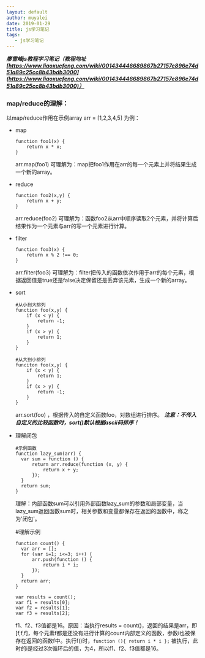 ```yaml
---
layout: default
author: muyalei
date: 2019-01-29
title: js学习笔记
tags:
   - js学习笔记
---
```


***廖雪峰js教程学习笔记（教程地址[https://www.liaoxuefeng.com/wiki/001434446689867b27157e896e74d51a89c25cc8b43bdb3000](https://www.liaoxuefeng.com/wiki/001434446689867b27157e896e74d51a89c25cc8b43bdb3000)）***

### map/reduce的理解：

以map/reduce作用在示例array  arr = [1,2,3,4,5] 为例：

- map
  ```
  function foo1(x) {
      return x * x;
  }
  ```
  arr.map(foo1) 可理解为：map把foo1作用在arr的每一个元素上并将结果生成一个新的array。

- reduce
  ```
  function foo2(x,y) {
      return x + y;
  }
  ```
  arr.reduce(foo2) 可理解为：函数foo2从arr中顺序读取2个元素，并将计算后结果作为一个元素与arr的写一个元素进行计算。

- filter
  ```
  function foo3(x) {
      return x % 2 !== 0;
  }
  ```
  arr.filter(foo3) 可理解为：filter把传入的函数依次作用于arr的每个元素，根据返回值是true还是false决定保留还是丢弃该元素，生成一个新的array。

- sort
  ```
  #从小到大排列
  function foo(x,y) {
      if (x < y) {
          return -1;
      }
      if (x > y) {
          return 1;
      }
  }
  
  #从大到小排列
  funciton foo(x,y) {
      if (x < y) {
          return 1;
      }
      if (x > y) {
          return -1;
      }
  }
  ```
  arr.sort(foo) ，根据传入的自定义函数foo，对数组进行排序。
  ***注意：不传入自定义的比较函数时，sort()默认根据ascii码排序！***

- 理解闭包
  ```
  #示例函数
  function lazy_sum(arr) {
    var sum = function () {
        return arr.reduce(function (x, y) {
            return x + y;
        });
    }
    return sum;
  }
  ```
  理解：内部函数sum可以引用外部函数lazy_sum的参数和局部变量，当lazy_sum返回函数sum时，相关参数和变量都保存在返回的函数中，称之为'闭包'。

  #理解示例
  ```
  function count() {
    var arr = [];
    for (var i=1; i<=3; i++) {
        arr.push(function () {
            return i * i;
        });
    }
    return arr;
  }

  var results = count();
  var f1 = results[0];
  var f2 = results[1];
  var f3 = results[2];
  ```
  f1、f2、f3值都是16。原因：当执行results = count()，返回的结果是arr，即[f,f,f]，每个元素f都是还没有进行计算的count内部定义的函数，参数i也被保存在返回的函数f中。执行f()时，`function (){ return i * i };` 被执行，此时的i是经过3次循环后的值，为4，所以f1、f2、f3值都是16。





















